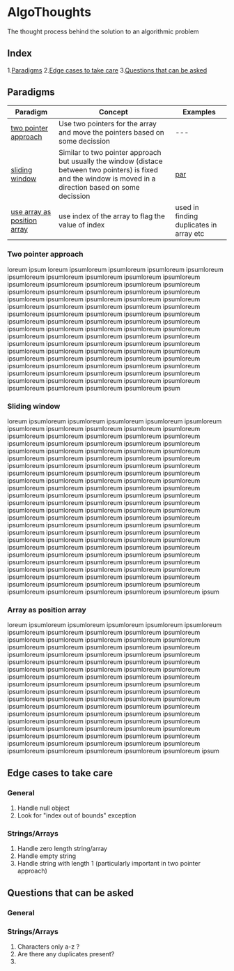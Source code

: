 # AlgoThoughts
The thought process behind the solution to an algorithmic problem

## Index

1.[Paradigms](#paradigms)
2.[Edge cases to take care](#edge-cases-to-take-care)
3.[Questions that can be asked]()


## Paradigms

| Paradigm | Concept | Examples |
| -------- | ------- | -------- |
| [two pointer approach](#two-pointer-approach) | Use two pointers for the array and move the pointers based on some decission | --- |
| [sliding window](#sliding-window) | Similar to two pointer approach but usually the window (distace between two pointers) is fixed and the window is moved in a direction based on some decission | [ par ](#algothoughts)
| [use array as position array](#array-as-position-array) | use index of the array to flag the value of index | used in finding duplicates in array etc |


### Two pointer approach

loreum ipsum loreum ipsumloreum ipsumloreum ipsumloreum ipsumloreum ipsumloreum ipsumloreum ipsumloreum ipsumloreum ipsumloreum ipsumloreum ipsumloreum ipsumloreum ipsumloreum ipsumloreum ipsumloreum ipsumloreum ipsumloreum ipsumloreum ipsumloreum ipsumloreum ipsumloreum ipsumloreum ipsumloreum ipsumloreum ipsumloreum ipsumloreum ipsumloreum ipsumloreum ipsumloreum ipsumloreum ipsumloreum ipsumloreum ipsumloreum ipsumloreum ipsumloreum ipsumloreum ipsumloreum ipsumloreum ipsumloreum ipsumloreum ipsumloreum ipsumloreum ipsumloreum ipsumloreum ipsumloreum ipsumloreum ipsumloreum ipsumloreum ipsumloreum ipsumloreum ipsumloreum ipsumloreum ipsumloreum ipsumloreum ipsumloreum ipsumloreum ipsumloreum ipsumloreum ipsumloreum ipsumloreum ipsumloreum ipsumloreum ipsumloreum ipsumloreum ipsumloreum ipsumloreum ipsumloreum ipsumloreum ipsumloreum ipsumloreum ipsumloreum ipsumloreum ipsumloreum ipsumloreum ipsumloreum ipsumloreum ipsumloreum ipsumloreum ipsumloreum ipsumloreum ipsumloreum ipsumloreum ipsumloreum ipsum

### Sliding window

loreum ipsumloreum ipsumloreum ipsumloreum ipsumloreum ipsumloreum ipsumloreum ipsumloreum ipsumloreum ipsumloreum ipsumloreum ipsumloreum ipsumloreum ipsumloreum ipsumloreum ipsumloreum ipsumloreum ipsumloreum ipsumloreum ipsumloreum ipsumloreum ipsumloreum ipsumloreum ipsumloreum ipsumloreum ipsumloreum ipsumloreum ipsumloreum ipsumloreum ipsumloreum ipsumloreum ipsumloreum ipsumloreum ipsumloreum ipsumloreum ipsumloreum ipsumloreum ipsumloreum ipsumloreum ipsumloreum ipsumloreum ipsumloreum ipsumloreum ipsumloreum ipsumloreum ipsumloreum ipsumloreum ipsumloreum ipsumloreum ipsumloreum ipsumloreum ipsumloreum ipsumloreum ipsumloreum ipsumloreum ipsumloreum ipsumloreum ipsumloreum ipsumloreum ipsumloreum ipsumloreum ipsumloreum ipsumloreum ipsumloreum ipsumloreum ipsumloreum ipsumloreum ipsumloreum ipsumloreum ipsumloreum ipsumloreum ipsumloreum ipsumloreum ipsumloreum ipsumloreum ipsumloreum ipsumloreum ipsumloreum ipsumloreum ipsumloreum ipsumloreum ipsumloreum ipsumloreum ipsumloreum ipsumloreum ipsumloreum ipsumloreum ipsumloreum ipsumloreum ipsumloreum ipsumloreum ipsumloreum ipsumloreum ipsumloreum ipsumloreum ipsumloreum ipsumloreum ipsumloreum ipsumloreum ipsumloreum ipsumloreum ipsumloreum ipsumloreum ipsumloreum ipsumloreum ipsumloreum ipsumloreum ipsumloreum ipsumloreum ipsumloreum ipsumloreum ipsumloreum ipsumloreum ipsumloreum ipsumloreum ipsumloreum ipsumloreum ipsumloreum ipsumloreum ipsumloreum ipsumloreum ipsum

### Array as position array

loreum ipsumloreum ipsumloreum ipsumloreum ipsumloreum ipsumloreum ipsumloreum ipsumloreum ipsumloreum ipsumloreum ipsumloreum ipsumloreum ipsumloreum ipsumloreum ipsumloreum ipsumloreum ipsumloreum ipsumloreum ipsumloreum ipsumloreum ipsumloreum ipsumloreum ipsumloreum ipsumloreum ipsumloreum ipsumloreum ipsumloreum ipsumloreum ipsumloreum ipsumloreum ipsumloreum ipsumloreum ipsumloreum ipsumloreum ipsumloreum ipsumloreum ipsumloreum ipsumloreum ipsumloreum ipsumloreum ipsumloreum ipsumloreum ipsumloreum ipsumloreum ipsumloreum ipsumloreum ipsumloreum ipsumloreum ipsumloreum ipsumloreum ipsumloreum ipsumloreum ipsumloreum ipsumloreum ipsumloreum ipsumloreum ipsumloreum ipsumloreum ipsumloreum ipsumloreum ipsumloreum ipsumloreum ipsumloreum ipsumloreum ipsumloreum ipsumloreum ipsumloreum ipsumloreum ipsumloreum ipsumloreum ipsumloreum ipsumloreum ipsumloreum ipsumloreum ipsumloreum ipsumloreum ipsumloreum ipsumloreum ipsumloreum ipsumloreum ipsumloreum ipsumloreum ipsumloreum ipsumloreum ipsumloreum ipsumloreum ipsumloreum ipsumloreum ipsumloreum ipsumloreum ipsumloreum ipsum


## Edge cases to take care

### General

1. Handle null object
2. Look for "index out of bounds" exception

### Strings/Arrays

1. Handle zero length string/array
2. Handle empty string
3. Handle string with length 1 (particularly important in two pointer approach)

## Questions that can be asked

### General

### Strings/Arrays

1. Characters only a-z ?
2. Are there any duplicates present?
3.
